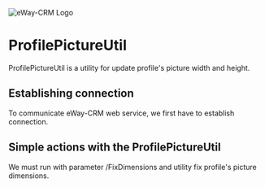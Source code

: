 ![eWay-CRM Logo](https://www.eway-crm.com/wp-content/themes/eway/img/email/logo_grey.png)
# ProfilePictureUtil
ProfilePictureUtil is a utility for update profile's picture width and height.

## Establishing connection
To communicate eWay-CRM web service, we first have to establish connection.

## Simple actions with the ProfilePictureUtil
We must run with parameter /FixDimensions and utility fix profile's picture dimensions.

